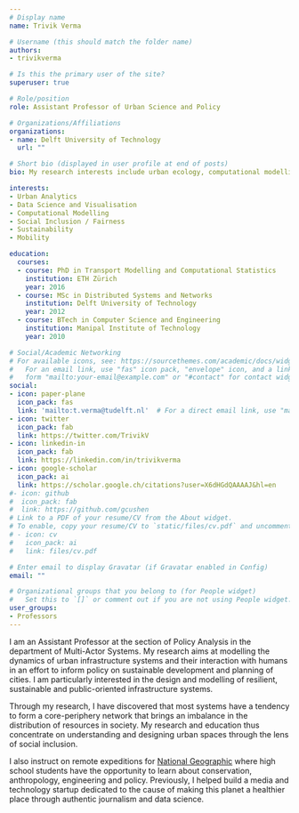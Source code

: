 ```yaml
---
# Display name
name: Trivik Verma

# Username (this should match the folder name)
authors:
- trivikverma

# Is this the primary user of the site?
superuser: true

# Role/position
role: Assistant Professor of Urban Science and Policy

# Organizations/Affiliations
organizations:
- name: Delft University of Technology
  url: ""

# Short bio (displayed in user profile at end of posts)
bio: My research interests include urban ecology, computational modelling and data science for social good.

interests:
- Urban Analytics
- Data Science and Visualisation
- Computational Modelling
- Social Inclusion / Fairness
- Sustainability
- Mobility

education:
  courses:
  - course: PhD in Transport Modelling and Computational Statistics
    institution: ETH Zürich
    year: 2016
  - course: MSc in Distributed Systems and Networks
    institution: Delft University of Technology
    year: 2012
  - course: BTech in Computer Science and Engineering
    institution: Manipal Institute of Technology
    year: 2010

# Social/Academic Networking
# For available icons, see: https://sourcethemes.com/academic/docs/widgets/#icons
#   For an email link, use "fas" icon pack, "envelope" icon, and a link in the
#   form "mailto:your-email@example.com" or "#contact" for contact widget.
social:
- icon: paper-plane
  icon_pack: fas
  link: 'mailto:t.verma@tudelft.nl'  # For a direct email link, use "mailto:test@example.org".
- icon: twitter
  icon_pack: fab
  link: https://twitter.com/TrivikV
- icon: linkedin-in
  icon_pack: fab
  link: https://linkedin.com/in/trivikverma
- icon: google-scholar
  icon_pack: ai
  link: https://scholar.google.ch/citations?user=X6dHGdQAAAAJ&hl=en
#- icon: github
#  icon_pack: fab
#  link: https://github.com/gcushen
# Link to a PDF of your resume/CV from the About widget.
# To enable, copy your resume/CV to `static/files/cv.pdf` and uncomment the lines below.
# - icon: cv
#   icon_pack: ai
#   link: files/cv.pdf

# Enter email to display Gravatar (if Gravatar enabled in Config)
email: ""

# Organizational groups that you belong to (for People widget)
#   Set this to `[]` or comment out if you are not using People widget.
user_groups:
- Professors
---
```


I am an Assistant Professor at the section of Policy Analysis in the department of Multi-Actor Systems. My research aims at modelling the dynamics of urban infrastructure systems and their interaction with humans in an effort to inform policy on sustainable development and planning of cities. I am particularly interested in the design and modelling of resilient, sustainable and public-oriented infrastructure systems.

Through my research, I have discovered that most systems have a tendency to form a core-periphery network that brings an imbalance in the distribution of resources in society. My research and education thus concentrate on understanding and designing urban spaces through the lens of social inclusion.

I also instruct on remote expeditions for [National Geographic](https://www.nationalgeographic.com/expeditions/trip-types/student/) where high school students have the opportunity to learn about conservation, anthropology, engineering and policy. Previously, I helped build a media and technology startup dedicated to the cause of making this planet a healthier place through authentic journalism and data science.
